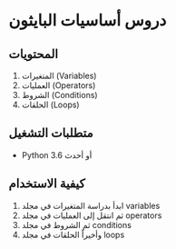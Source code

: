 # دروس أساسيات البايثون

## المحتويات
1. المتغيرات (Variables)
2. العمليات (Operators)
3. الشروط (Conditions)
4. الحلقات (Loops)

## متطلبات التشغيل
- Python 3.6 أو أحدث

## كيفية الاستخدام
1. ابدأ بدراسة المتغيرات في مجلد variables
2. ثم انتقل إلى العمليات في مجلد operators
3. ثم الشروط في مجلد conditions
4. وأخيراً الحلقات في مجلد loops 